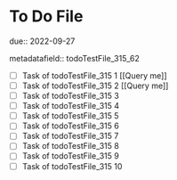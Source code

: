# To Do File

due:: 2022-09-27

metadatafield:: todoTestFile_315_62

- [ ] Task of todoTestFile_315 1 [[Query me]]
- [ ] Task of todoTestFile_315 2 [[Query me]]
- [ ] Task of todoTestFile_315 3
- [ ] Task of todoTestFile_315 4
- [ ] Task of todoTestFile_315 5
- [ ] Task of todoTestFile_315 6
- [ ] Task of todoTestFile_315 7
- [ ] Task of todoTestFile_315 8
- [ ] Task of todoTestFile_315 9
- [ ] Task of todoTestFile_315 10